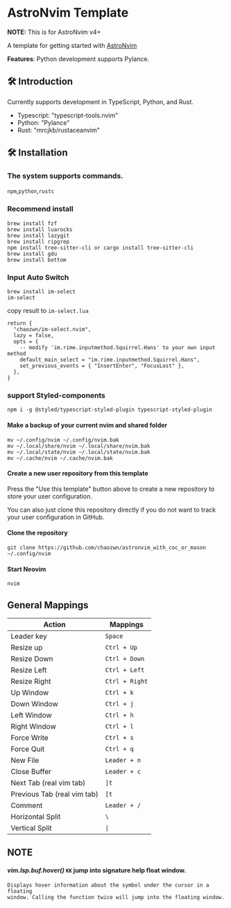# AstroNvim Template

**NOTE:** This is for AstroNvim v4+

A template for getting started with [AstroNvim](https://github.com/AstroNvim/AstroNvim)

**Features**: Python development supports Pylance.



## 🛠️ Introduction

Currently supports development in TypeScript, Python, and Rust.

- Typescript: "typescript-tools.nvim"
- Python: "Pylance"
- Rust: "mrcjkb/rustaceanvim"




## 🛠️ Installation

### The system supports commands.
`npm`,`python`,`rustc`


### Recommend install
```
brew install fzf
brew install luarocks
brew install lazygit
brew install ripgrep
npm install tree-sitter-cli or cargo install tree-sitter-cli
brew install gdu
brew install bottom
```

### Input Auto Switch
```
brew install im-select
im-select
```
copy result to `im-select.lua`
```
return {
  "chaozwn/im-select.nvim",
  lazy = false,
  opts = {
    -- modify 'im.rime.inputmethod.Squirrel.Hans' to your own input method
    default_main_select = "im.rime.inputmethod.Squirrel.Hans",
    set_previous_events = { "InsertEnter", "FocusLost" },
  },
}
```

### support Styled-components
```shell
npm i -g @styled/typescript-styled-plugin typescript-styled-plugin
```



#### Make a backup of your current nvim and shared folder

```shell
mv ~/.config/nvim ~/.config/nvim.bak
mv ~/.local/share/nvim ~/.local/share/nvim.bak
mv ~/.local/state/nvim ~/.local/state/nvim.bak
mv ~/.cache/nvim ~/.cache/nvim.bak
```

#### Create a new user repository from this template

Press the "Use this template" button above to create a new repository to store your user configuration.

You can also just clone this repository directly if you do not want to track your user configuration in GitHub.

#### Clone the repository

```shell
git clone https://github.com/chaozwn/astronvim_with_coc_or_mason ~/.config/nvim
```

#### Start Neovim

```shell
nvim
```

## General Mappings

| Action                      | Mappings            |
| --------------------------- | ------------------- |
| Leader key                  | `Space`             |
| Resize up                   | `Ctrl + Up`         |
| Resize Down                 | `Ctrl + Down`       |
| Resize Left                 | `Ctrl + Left`       |
| Resize Right                | `Ctrl + Right`      |
| Up Window                   | `Ctrl + k`          |
| Down Window                 | `Ctrl + j`          |
| Left Window                 | `Ctrl + h`          |
| Right Window                | `Ctrl + l`          |
| Force Write                 | `Ctrl + s`          |
| Force Quit                  | `Ctrl + q`          |
| New File                    | `Leader + n`        |
| Close Buffer                | `Leader + c`        |
| Next Tab (real vim tab)     | `]t`                |
| Previous Tab (real vim tab) | `[t`                |
| Comment                     | `Leader + /`        |
| Horizontal Split            | `\`                 |
| Vertical Split              | <code>&#124;</code> |



## NOTE

#### *vim.lsp.buf.hover()* `KK` jump into signature help float window.

```
Displays hover information about the symbol under the cursor in a floating
window. Calling the function twice will jump into the floating window.
```

